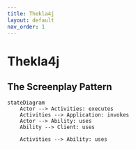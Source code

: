 ```yaml
---
title: Thekla4j
layout: default
nav_order: 1
---
```


# Thekla4j



## The Screenplay Pattern

```mermaid
stateDiagram
    Actor --> Activities: executes
    Activities --> Application: invokes
    Actor --> Ability: uses
    Ability --> Client: uses
    
    Activities --> Ability: uses
    
```